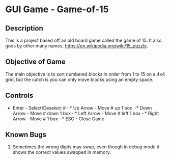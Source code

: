 # GUI Game - Game-of-15 
## Description
This is a project based off an old board game called the game of 15. It also goes by other many names, https://en.wikipedia.org/wiki/15_puzzle. 

## Objective of Game
The main objective is to sort numbered blocks in order from 1 to 15 on a 4x4 grid, but the catch is you can only move blocks using an empty space. 

## Controls
* Enter - Select/Deselect #
⋅⋅* Up Arrow - Move # up 1 box
⋅⋅* Down Arrow - Move # down 1 box
⋅⋅* Left Arrow - Move # left 1 box
⋅⋅* Right Arrow - Move # 1 box
⋅⋅* ESC - Close Game

## Known Bugs
1. Sometimes the wrong digits may swap, even though in debug mode it shows the correct values swapped in memory. 
